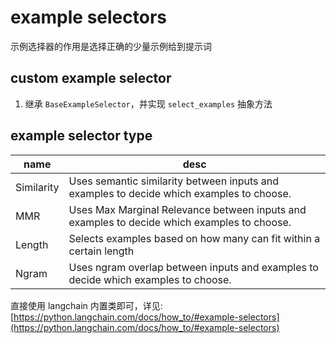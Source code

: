 # example selectors

示例选择器的作用是选择正确的少量示例给到提示词

## custom example selector

1. 继承 `BaseExampleSelector`，并实现 `select_examples` 抽象方法

## example selector type

| name | desc |
| --- | --- |
| Similarity | Uses semantic similarity between inputs and examples to decide which examples to choose. |
| MMR | Uses Max Marginal Relevance between inputs and examples to decide which examples to choose. |
| Length | Selects examples based on how many can fit within a certain length |
| Ngram | Uses ngram overlap between inputs and examples to decide which examples to choose. |

直接使用 langchain 内置类即可，详见: [https://python.langchain.com/docs/how_to/#example-selectors](https://python.langchain.com/docs/how_to/#example-selectors)